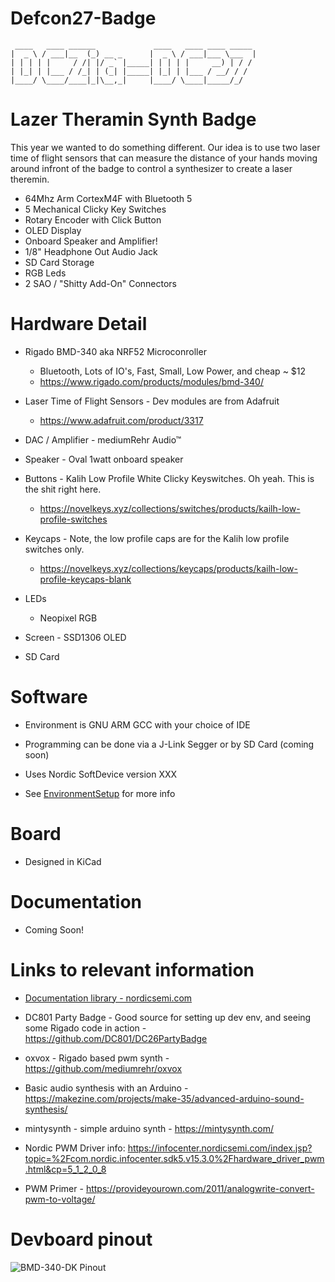 # Defcon27-Badge

```
 ____   ____ ______             ____   ____ ____ _____
|  _ \ / ___|__  (_) __ _      |  _ \ / ___|___ \___  |
| | | | |     / /| |/ _` |_____| | | | |     __) | / /
| |_| | |___ / /_| | (_| |_____| |_| | |___ / __/ / /
|____/ \____/____|_|\__,_|     |____/ \____|_____/_/
```


# Lazer Theramin Synth Badge

This year we wanted to do something different. Our idea is to use two laser time of flight sensors that can measure the distance of your hands moving around infront of the badge to control a synthesizer to create a laser theremin.

- 64Mhz Arm CortexM4F with Bluetooth 5
- 5 Mechanical Clicky Key Switches
- Rotary Encoder with Click Button
- OLED Display
- Onboard Speaker and Amplifier!
- 1/8" Headphone Out Audio Jack
- SD Card Storage
- RGB Leds
- 2 SAO / "Shitty Add-On" Connectors


# Hardware Detail

- Rigado BMD-340 aka NRF52 Microconroller
  - Bluetooth, Lots of IO's, Fast, Small, Low Power, and cheap ~ $12
  - https://www.rigado.com/products/modules/bmd-340/

- Laser Time of Flight Sensors - Dev modules are from Adafruit 
  - https://www.adafruit.com/product/3317

- DAC / Amplifier - mediumRehr Audio™

- Speaker - Oval 1watt onboard speaker

- Buttons - Kalih Low Profile White Clicky Keyswitches. Oh yeah. This is the shit right here.
  - https://novelkeys.xyz/collections/switches/products/kailh-low-profile-switches

- Keycaps - Note, the low profile caps are for the Kalih low profile switches only. 
  - https://novelkeys.xyz/collections/keycaps/products/kailh-low-profile-keycaps-blank
  
- LEDs
  - Neopixel RGB

- Screen - SSD1306 OLED

- SD Card


# Software

- Environment is GNU ARM GCC with your choice of IDE

- Programming can be done via a J-Link Segger or by SD Card (coming soon)

- Uses Nordic SoftDevice version XXX

- See [EnvironmentSetup](Software/EnvironmentSetup.md) for more info


# Board

- Designed in KiCad


# Documentation

- Coming Soon!


# Links to relevant information

- [Documentation library - nordicsemi.com](https://www.nordicsemi.com/DocLib)

- DC801 Party Badge - Good source for setting up dev env, and seeing some Rigado code in action - https://github.com/DC801/DC26PartyBadge

- oxvox - Rigado based pwm synth - https://github.com/mediumrehr/oxvox

- Basic audio synthesis with an Arduino - https://makezine.com/projects/make-35/advanced-arduino-sound-synthesis/

- mintysynth - simple arduino synth - https://mintysynth.com/

- Nordic PWM Driver info: https://infocenter.nordicsemi.com/index.jsp?topic=%2Fcom.nordic.infocenter.sdk5.v15.3.0%2Fhardware_driver_pwm.html&cp=5_1_2_0_8

- PWM Primer - https://provideyourown.com/2011/analogwrite-convert-pwm-to-voltage/


# Devboard pinout

![BMD-340-DK Pinout](https://i.imgur.com/5dEBRfZ.jpg)

